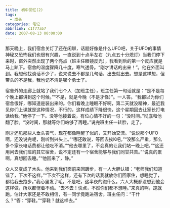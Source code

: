 ```yaml
---
title: 初中回忆(2)
tags:
  - 成长
categories: 笔记
abbrlink: c1f77a57
date: 2007-08-13 00:00:00
---
```


那天晚上，我们宿舍关灯了还在闲聊，话题好像是什么UFO吧，关于UFO的事情神秘又恐怖我们也很有兴趣，一直说到十点半左右（九点五十分熄灯）当我们停下来时，窗外突然出现了两个亮点（班主任眼镜反光），我看到后的第一个反应就是马上趴下。宿舍的温度骤降几十度，寒气透骨。“刚才讲话的出来！”。他在外面叫到。我想他找谈话不少了，说来说去不都是几句话，出去就出去。想是这样想，但带头的不是我，我也记不清是哪个勇士了。

宿舍外的走廊上就站了我们七个人（加班主任），班主任第一句话就是：“是不是每个晚上都讲到这个时候。”“不是，就是今晚（不是才怪）”。一人答。“我都以为你们宿舍很好，哪知道是装出来的。你们看晚上睡眠不好啊，第二天就没精神，最近我见你们上课就是这种情况，不行的，这样成绩下降很快，这个星期回去让家长打电话给我。”他停了一下。没等他接着说，有位心情不好的一句：“没时间。”彻底和他翻了脸。“没时间，那就等你们站够了再睡。”说完班主任一转脸，走了。

刚才还见那些人垂头丧气，现在都像睡醒了似的，又开始交流。“说说那个UFO啊，还没说完呢，刚听到兴头上。”“哪还敢说，等回去挨K吧。”“没那么严重，那么多个家长电话费都让他吃不消。”“他去哪里了，不会真的让我们站一晚上吧。”“这还用问去我们班的其它宿舍，说不定还有一个宿舍能够与我们同甘共苦。”“说真的累啊，真想回去睡。”“他回来了，静。”

众人又变成了木头。他来到我们面前来回踱步，有一人大胆认错：“老师我们知道错了，下次不这样。”“下次不这样，还有下次的话我就放你们回家住，想睡觉了，都给我去跑步。”我心里发了毛，不是吧，这半夜的跑什么。六人大概都没想到他会这样做，所以都愣着不动。“去不去！快点，不然你们都不想睡。”来真的啊，跑就跑。估计大家还是不敢相信，有一同学竟跑进宿舍。班主任问：“干什么？”答：“穿鞋。”“穿鞋？就这样去。”
